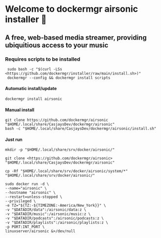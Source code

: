 # Welcome to dockermgr airsonic installer 👋
  
## A free, web-based media streamer, providing ubiquitious access to your music  
  
### Requires scripts to be installed

```shell
 sudo bash -c "$(curl -LSs <https://github.com/dockermgr/installer/raw/main/install.sh>)"
 dockermgr --config && dockermgr install scripts  
```

#### Automatic install/update  

```shell
dockermgr install airsonic
```


#### Manual install

```shell
git clone https://github.com/dockermgr/airsonic "$HOME/.local/share/CasjaysDev/dockermgr/airsonic"
bash -c "$HOME/.local/share/CasjaysDev/dockermgr/airsonic/install.sh"
```
  
#### Just run
```shell
mkdir -p "$HOME/.local/share/srv/docker/airsonic/"

git clone <https://github.com/dockermgr/airsonic> "$HOME/.local/share/CasjaysDev/dockermgr/airsonic"

cp -Rf "$HOME/.local/share/srv/docker/airsonic/system/*" "$HOME/.local/share/srv/docker/airsonic/"

sudo docker run -d \
--name="airsonic" \
--hostname "airsonic" \
--restart=unless-stopped \
--privileged \
-e TZ="${TZ:-${TIMEZONE:-America/New_York}}" \
-v "$DATADIR/data":/airsonic/data:z \
-v "$DATADIR/music":/airsonic/music:z \
-v "$DATADIR/podcasts":/airsonic/podcasts:z \
-v "$DATADIR/playlists":/airsonic/playlists:z \
-p PORT:INT_PORT \
linuxserver/airsonic &>/dev/null
```
